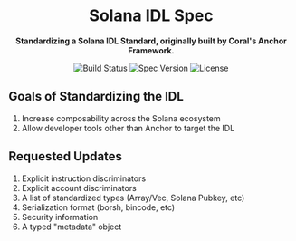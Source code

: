 <div align="center">
  <h1>Solana IDL Spec</h1>
  <p><strong>Standardizing a Solana IDL Standard, originally built by Coral's Anchor Framework.</strong></p>
  <p>
    <a href="https://github.com/solana-idl-foundation/solana-idl-spec/actions"><img alt="Build Status" src="https://github.com/solana-idl-foundation/solana-idl-spec/actions/workflows/lint.yaml/badge.svg" /></a>
    <a href="https://github.com/solana-idl-foundation/solana-idl-spec/blob/main/spec/package.json"><img alt="Spec Version" src="https://img.shields.io/github/package-json/v/solana-idl-foundation/solana-idl-spec?filename=spec%2Fpackage.json&label=Version" /><a/>
    <a href="https://github.com/solana-idl-foundation/solana-idl-spec/blob/main/LICENSE"><img alt="License" src="https://img.shields.io/github/license/solana-idl-foundation/solana-idl-spec?color=blue&label=License" /></a>
  </p>
</div>

## Goals of Standardizing the IDL

1. Increase composability across the Solana ecosystem
2. Allow developer tools other than Anchor to target the IDL

## Requested Updates

1. Explicit instruction discriminators
2. Explicit account discriminators
3. A list of standardized types (Array/Vec, Solana Pubkey, etc)
4. Serialization format (borsh, bincode, etc)
5. Security information
6. A typed "metadata" object

